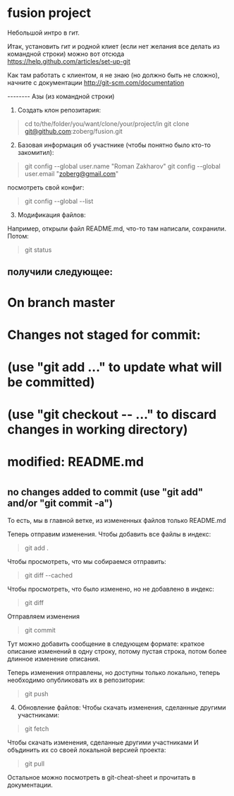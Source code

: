 fusion project
======

Небольшой интро в гит.

Итак, установить гит и родной клиет (если нет желания все делать из командной строки) можно вот отсюда https://help.github.com/articles/set-up-git

Как там работать с клиентом, я не знаю (но должно быть не сложно), начните с документации http://git-scm.com/documentation

-------- Азы (из командной строки)

1. Создать клон репозитария:
> cd to/the/folder/you/want/clone/your/project/in
> git clone git@github.com:zoberg/fusion.git

2. Базовая информация об участнике (чтобы понятно было кто-то закомитил):
> git config --global user.name "Roman Zakharov"
> git config --global user.email "zoberg@gmail.com"

посмотреть свой конфиг:
> git config --global --list

3. Модификация файлов:

Например, открыли файл README.md, что-то там написали, сохранили. Потом:

> git status

получили следующее:
------------------------------------------------------------------------------
# On branch master
# Changes not staged for commit:
#   (use "git add <file>..." to update what will be committed)
#   (use "git checkout -- <file>..." to discard changes in working directory)
#
#	modified:   README.md
#
no changes added to commit (use "git add" and/or "git commit -a")
------------------------------------------------------------------------------

То есть, мы в главной ветке, из измененных файлов только README.md

Теперь отправим изменения. Чтобы добавить все файлы в индекс:
> git add .

Чтобы просмотреть, что мы собираемся отправить:
> git diff --cached

Чтобы просмотреть, что было изменено, но не добавлено в индекс:
> git diff

Отправляем изменения
> git commit

Тут можно добавить сообщение в следующем формате: краткое описание изменений в одну строку, потому пустая строка, потом более длинное изменение описания.

Теперь изменения отправлены, но доступны только локально, теперь необходимо опубликовать их в репозитории:
> git push

4. Обновление файлов:
Чтобы скачать изменения, сделанные другими участниками:
> git fetch

Чтобы скачать изменения, сделанные другими участниками И объдинить их со своей локальной версией проекта:
> git pull

Остальное можно посмотреть в git-cheat-sheet и прочитать в документации.